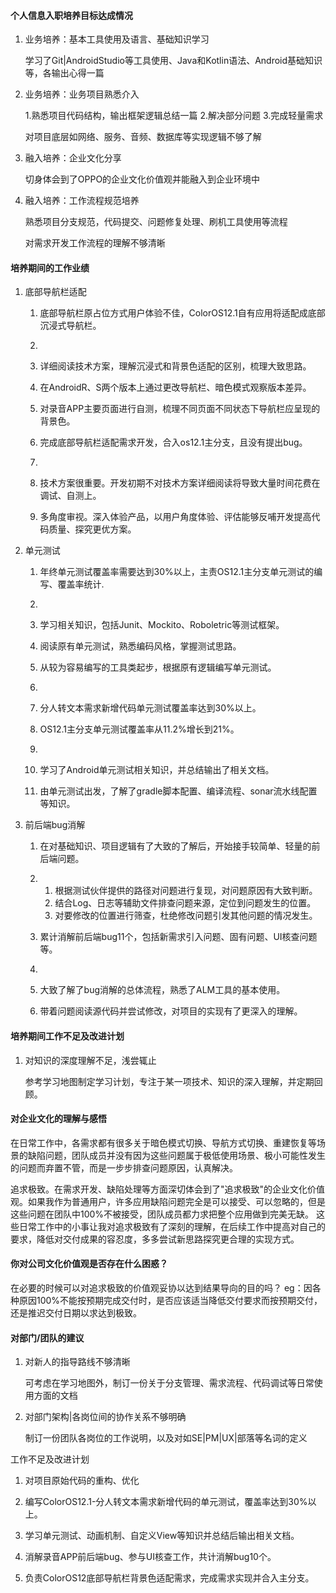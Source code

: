 #### 个人信息入职培养目标达成情况

1. 业务培养：基本工具使用及语言、基础知识学习

   学习了Git|AndroidStudio等工具使用、Java和Kotlin语法、Android基础知识等，各输出心得一篇

2. 业务培养：业务项目熟悉介入

   1.熟悉项目代码结构，输出框架逻辑总结一篇 2.解决部分问题 3.完成轻量需求

   对项目底层如网络、服务、音频、数据库等实现逻辑不够了解

3. 融入培养：企业文化分享

   切身体会到了OPPO的企业文化价值观并能融入到企业环境中

4. 融入培养：工作流程规范培养

   熟悉项目分支规范，代码提交、问题修复处理、刷机工具使用等流程

   对需求开发工作流程的理解不够清晰

#### 培养期间的工作业绩

1. 底部导航栏适配

   1. 底部导航栏原占位方式用户体验不佳，ColorOS12.1自有应用将适配成底部沉浸式导航栏。

   2. 

      1. 详细阅读技术方案，理解沉浸式和背景色适配的区别，梳理大致思路。
      2. 在AndroidR、S两个版本上通过更改导航栏、暗色模式观察版本差异。
      3. 对录音APP主要页面进行自测，梳理不同页面不同状态下导航栏应呈现的背景色。

   3. 完成底部导航栏适配需求开发，合入os12.1主分支，且没有提出bug。

   4. 

      1. 技术方案很重要。开发初期不对技术方案详细阅读将导致大量时间花费在调试、自测上。

      2. 多角度审视。深入体验产品，以用户角度体验、评估能够反哺开发提高代码质量、探究更优方案。

2. 单元测试
   1. 年终单元测试覆盖率需要达到30%以上，主责OS12.1主分支单元测试的编写、覆盖率统计.

   2. 

      1. 学习相关知识，包括Junit、Mockito、Roboletric等测试框架。
      2. 阅读原有单元测试，熟悉编码风格，掌握测试思路。
      3. 从较为容易编写的工具类起步，根据原有逻辑编写单元测试。

   3. 

      1. 分人转文本需求新增代码单元测试覆盖率达到30%以上。

      2. OS12.1主分支单元测试覆盖率从11.2%增长到21%。

   4. 

      1. 学习了Android单元测试相关知识，并总结输出了相关文档。

      2. 由单元测试出发，了解了gradle脚本配置、编译流程、sonar流水线配置等知识。

3. 前后端bug消解
   1. 在对基础知识、项目逻辑有了大致的了解后，开始接手较简单、轻量的前后端问题。

   2.  
      1. 根据测试伙伴提供的路径对问题进行复现，对问题原因有大致判断。
      2. 结合Log、日志等辅助文件排查问题来源，定位到问题发生的位置。
      3. 对要修改的位置进行筛查，杜绝修改问题引发其他问题的情况发生。
      
   3. 累计消解前后端bug11个，包括新需求引入问题、固有问题、UI核查问题等。

   4. 

      1. 大致了解了bug消解的总体流程，熟悉了ALM工具的基本使用。

      2. 带着问题阅读源代码并尝试修改，对项目的实现有了更深入的理解。

#### 培养期间工作不足及改进计划

1. 对知识的深度理解不足，浅尝辄止

   参考学习地图制定学习计划，专注于某一项技术、知识的深入理解，并定期回顾。

#### 对企业文化的理解与感悟

在日常工作中，各需求都有很多关于暗色模式切换、导航方式切换、重建恢复等场景的缺陷问题，团队成员并没有因为这些问题属于极低使用场景、极小可能性发生的问题而弃置不管，而是一步步排查问题原因，认真解决。

追求极致。在需求开发、缺陷处理等方面深切体会到了"追求极致"的企业文化价值观。如果我作为普通用户，许多应用缺陷问题完全是可以接受、可以忽略的，但是这些问题在团队中100%不被接受，团队成员都力求把整个应用做到完美无缺。
这些日常工作中的小事让我对追求极致有了深刻的理解，在后续工作中提高对自己的要求，降低对交付成果的容忍度，多多尝试新思路探究更合理的实现方式。

#### 你对公司文化价值观是否存在什么困惑？

在必要的时候可以对追求极致的价值观妥协以达到结果导向的目的吗？
eg：因各种原因100%不能按预期完成交付时，是否应该适当降低交付要求而按预期交付，还是推迟交付日期以求达到极致。

#### **对部门/团队的建议**

1. 对新人的指导路线不够清晰

   可考虑在学习地图外，制订一份关于分支管理、需求流程、代码调试等日常使用方面的文档

2. 对部门架构|各岗位间的协作关系不够明确

   制订一份团队各岗位的工作说明，以及对如SE|PM|UX|部落等名词的定义

工作不足及改进计划

1. 对项目原始代码的重构、优化



1. 编写ColorOS12.1-分人转文本需求新增代码的单元测试，覆盖率达到30%以上。
2. 学习单元测试、动画机制、自定义View等知识并总结后输出相关文档。
3. 消解录音APP前后端bug、参与UI核查工作，共计消解bug10个。
4. 负责ColorOS12底部导航栏背景色适配需求，完成需求实现并合入主分支。

